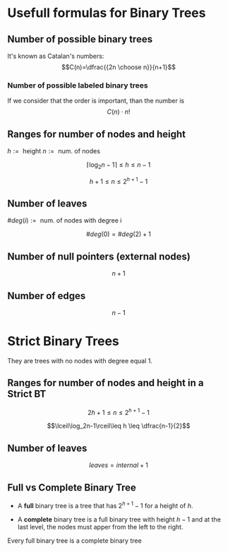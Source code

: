 # Usefull formulas for Binary Trees

## Number of possible binary trees

It's known as Catalan's numbers: $$C(n)=\dfrac{{2n \choose n}}{n+1}$$

### Number of possible labeled binary trees

If we consider that the order is important, than the number is 
$$C(n)\cdot n!$$


## Ranges for number of nodes and height

$h:= \textrm{ height }$
$n:= \textrm{ num. of nodes }$

$$\lceil\log_2n-1\rceil\leq h\leq n-1$$

$$h+1\leq n\leq 2^{h+1}-1$$

## Number of leaves 

$\#deg(i) := \textrm{  num. of nodes with degree i }$

$$\#deg(0) = \#deg(2)+1$$

## Number of null pointers (external nodes)

$$n+1$$

## Number of edges

$$n-1$$

# Strict Binary Trees

They are trees with no nodes with degree equal 1.

## Ranges for number of nodes and height in a Strict BT

$$2h+1\leq n\leq 2^{h+1}-1$$

$$\lceil\log_2n-1\rceil\leq h \leq \dfrac{n-1}{2}$$

## Number of leaves

$$leaves = internal + 1$$

## Full vs Complete Binary Tree

* A **full** binary tree is a tree that has $2^{h+1}-1$ for a height of $h$.

* A **complete** binary tree is a full binary tree with height $h-1$ and at the last level, the nodes must apper from the left to the right.

Every full binary tree is a complete binary tree